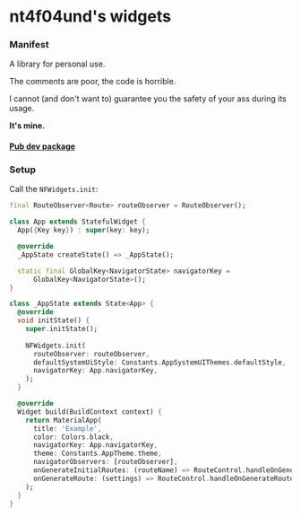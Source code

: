 # nt4f04und's widgets

### Manifest

A library for personal use.

The comments are poor, the code is horrible.

I cannot (and don't want to) guarantee you the safety of your ass during its usage.

**It's mine.**

#### [Pub dev package](https://pub.dev/packages/nt4f04unds_widgets)

### Setup

Call the `NFWidgets.init`:

```dart
final RouteObserver<Route> routeObserver = RouteObserver();

class App extends StatefulWidget {
  App({Key key}) : super(key: key);

  @override
  _AppState createState() => _AppState();

  static final GlobalKey<NavigatorState> navigatorKey =
      GlobalKey<NavigatorState>();
}

class _AppState extends State<App> {
  @override
  void initState() {
    super.initState();
    
    NFWidgets.init(
      routeObserver: routeObserver,
      defaultSystemUiStyle: Constants.AppSystemUIThemes.defaultStyle,
      navigatorKey: App.navigatorKey,
    );
  }

  @override
  Widget build(BuildContext context) {
    return MaterialApp(
      title: 'Example',
      color: Colors.black,
      navigatorKey: App.navigatorKey,
      theme: Constants.AppTheme.theme,
      navigatorObservers: [routeObserver],
      onGenerateInitialRoutes: (routeName) => RouteControl.handleOnGenerateInitialRoutes(routeName, context),
      onGenerateRoute: (settings) => RouteControl.handleOnGenerateRoutes(settings),
    );
  }
}

```

